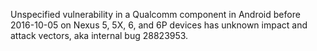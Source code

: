 Unspecified vulnerability in a Qualcomm component in Android before 2016-10-05 on Nexus 5, 5X, 6, and 6P devices has unknown impact and attack vectors, aka internal bug 28823953.
